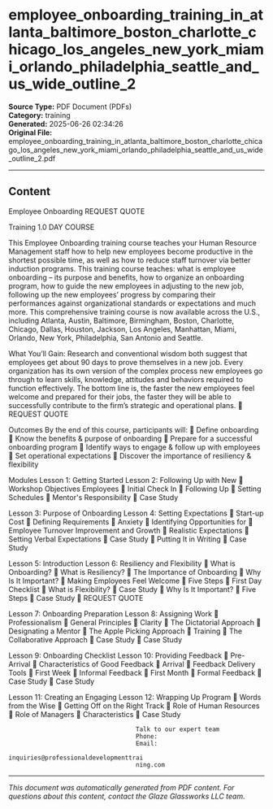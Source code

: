 ﻿# employee_onboarding_training_in_atlanta_baltimore_boston_charlotte_chicago_los_angeles_new_york_miami_orlando_philadelphia_seattle_and_us_wide_outline_2

**Source Type:** PDF Document (PDFs)  
**Category:** training  
**Generated:** 2025-06-26 02:34:26  
**Original File:** employee_onboarding_training_in_atlanta_baltimore_boston_charlotte_chicago_los_angeles_new_york_miami_orlando_philadelphia_seattle_and_us_wide_outline_2.pdf

---

## Content

Employee
Onboarding                                                              REQUEST QUOTE



Training                                                                1.0 DAY COURSE




This Employee Onboarding training course teaches your Human Resource
Management staff how to help new employees become productive in the
shortest possible time, as well as how to reduce staff turnover via better
induction programs.
This training course teaches: what is employee onboarding – its purpose and
benefits, how to organize an onboarding program, how to guide the new
employees in adjusting to the new job, following up the new employees’
progress by comparing their performances against organizational standards
or expectations and much more.
This comprehensive training course is now available across the U.S., including
Atlanta, Austin, Baltimore, Birmingham, Boston, Charlotte, Chicago, Dallas,
Houston, Jackson, Los Angeles, Manhattan, Miami, Orlando, New York,
Philadelphia, San Antonio and Seattle.




What You’ll Gain:
Research and conventional wisdom both suggest that employees get about 90 days to prove
themselves in a new job. Every organization has its own version of the complex process new
employees go through to learn skills, knowledge, attitudes and behaviors required to
function effectively. The bottom line is, the faster the new employees feel welcome and
prepared for their jobs, the faster they will be able to successfully contribute to the firm’s
strategic and operational plans.
                                                                          REQUEST QUOTE




Outcomes
By the end of this course, participants will:
    Define onboarding
    Know the benefits & purpose of onboarding
    Prepare for a successful onboarding program
    Identify ways to engage & follow up with employees
    Set operational expectations
    Discover the importance of resiliency & flexibility




Modules
 Lesson 1: Getting Started               Lesson 2: Following Up with New
    Workshop Objectives                 Employees
                                             Initial Check In
                                             Following Up
                                             Setting Schedules
                                             Mentor's Responsibility
                                             Case Study


 Lesson 3: Purpose of Onboarding         Lesson 4: Setting Expectations
    Start-up Cost                           Defining Requirements
    Anxiety                                 Identifying Opportunities for
    Employee Turnover                         Improvement and Growth
    Realistic Expectations                  Setting Verbal Expectations
    Case Study                              Putting It in Writing
                                             Case Study


 Lesson 5: Introduction                  Lesson 6: Resiliency and Flexibility
    What is Onboarding?                     What is Resiliency?
    The Importance of Onboarding            Why Is It Important?
    Making Employees Feel Welcome           Five Steps
    First Day Checklist                     What is Flexibility?
    Case Study                              Why Is It Important?
                                             Five Steps
                                             Case Study
                                                                      REQUEST QUOTE




Lesson 7: Onboarding Preparation      Lesson 8: Assigning Work
   Professionalism                       General Principles
   Clarity                               The Dictatorial Approach
   Designating a Mentor                  The Apple Picking Approach
   Training                              The Collaborative Approach
   Case Study                            Case Study


Lesson 9: Onboarding Checklist        Lesson 10: Providing Feedback
   Pre-Arrival                           Characteristics of Good Feedback
   Arrival                               Feedback Delivery Tools
   First Week                            Informal Feedback
   First Month                           Formal Feedback
   Case Study                            Case Study


Lesson 11: Creating an Engaging       Lesson 12: Wrapping Up
Program                                   Words from the Wise
    Getting Off on the Right Track
    Role of Human Resources
    Role of Managers
    Characteristics
    Case Study




                                       Talk to our expert team
                                       Phone:
                                       Email:
                                       inquiries@professionaldevelopmenttrai
                                       ning.com

---

*This document was automatically generated from PDF content. For questions about this content, contact the Glaze Glassworks LLC team.*
